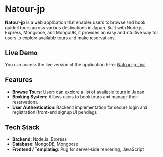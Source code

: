 # Natour-jp

**Natour-jp** is a web application that enables users to browse and book guided tours across various destinations in Japan. Built with Node.js, Express, Mongoose, and MongoDB, it provides an easy and intuitive way for users to explore available tours and make reservations.

## Live Demo

You can access the live version of the application here: [Natour-jp Live](https://natours-japan-tours-18991a07f7f0.herokuapp.com/)

## Features

- **Browse Tours**: Users can explore a list of available tours in Japan.
- **Booking System**: Allows users to book tours and manage their reservations.
- **User Authentication**: Backend implementation for secure login and registration (front-end signup UI pending).

## Tech Stack

- **Backend**: Node.js, Express
- **Database**: MongoDB, Mongoose
- **Frontend / Templating**: Pug for server-side rendering, JavaScript
